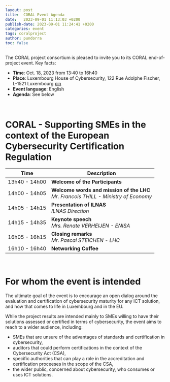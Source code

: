 ```yaml
---
layout: post
title:  CORAL Event Agenda
date:   2023-09-01 11:13:03 +0200
publish-date: 2023-09-01 11:24:41 +0200
categories: event
tags: coralproject
author: pundorra
toc: false
---
```


The CORAL project consortium is pleased to invite you to its CORAL end-of-project event. Key facts:
* **Time**: Oct. 18, 2023 from 13:40 to 16h40
* **Place**: 	Luxembourg House of Cybersecurity, 122 Rue Adolphe Fischer, L-1521 Luxembourg [pin](https://goo.gl/maps/wR6N8PhQnAyfbza5A)
* **Event language**: English
* **Agenda**: See below


<br>

# CORAL - Supporting SMEs in the context of the European Cybersecurity Certification Regulation 


|   Time			| Description |
| --- | --- |
| 13h40 - 14h00	    | **Welcome of the Participants**	|
| 14h00 - 14h05 	| **Welcome words and mission of the LHC** <br>_Mr. Francois THILL - Ministry of Economy_ |
| 14h05 - 14h15  	| **Presentation of ILNAS** <br> _ILNAS Direction_ |
| 14h15 - 14h35  	| **Keynote speech** <br> _Mrs. Renate VERHEIJEN - ENISA_ |
| 16h05 -  16h15	|  **Closing remarks** <br> _Mr. Pascal STEICHEN - LHC_ | 
| 16h10 -  16h40	|  **Networking Coffee** |

<br>

# For whom the event is intended
The ultimate goal of the event is to encourage an open dialog around the evaluation and certification of cybersecurity maturity for any ICT solution, and how that comes to life in Luxembourg and in the EU.

While the project results are intended mainly to SMEs willing to have their solutions assessed or certified in terms of cybersecurity, the event aims to reach to a wider audience, including: 
<ul>
<li>SMEs that are unsure of the advantages of standards and certification in cybersecurity, </li>
<li>auditors that could perform certifications in the context of the Cybersecurity Act (CSA), </li>
<li>specific authorities that can play a role in the accreditation and certification proceeses in the scope of the CSA, </li>
<li>the wider public, concerned about cybersecurity, who consumes or uses ICT solutions.</li>
<ul>


